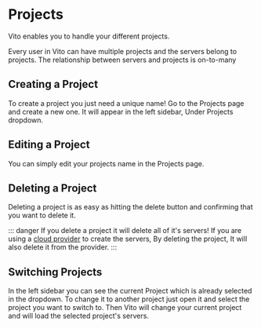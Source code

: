 # Projects

Vito enables you to handle your different projects.

Every user in Vito can have multiple projects and the servers belong to projects. The relationship between servers and projects is on-to-many

## Creating a Project

To create a project you just need a unique name! Go to the Projects page and create a new one. It will appear in the left sidebar, Under Projects dropdown.

## Editing a Project

You can simply edit your projects name in the Projects page.

## Deleting a Project

Deleting a project is as easy as hitting the delete button and confirming that you want to delete it.

::: danger
If you delete a project it will delete all of it's servers! If you are using a [cloud provider](/settings/server-providers.md) to create the servers, By deleting the project, It will also delete it from the provider.
:::

## Switching Projects

In the left sidebar you can see the current Project which is already selected in the dropdown. To change it to another project just open it and select the project you want to switch to. Then Vito will change your current project and will load the selected project's servers.